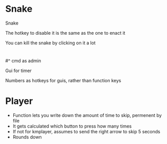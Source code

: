 ﻿# Snake
Snake

The hotkey to disable it is the same as the one to enact it

You can kill the snake by clicking on it a lot

# 

#^ cmd as admin

Gui for timer

Numbers as hotkeys for guis, rather than function keys

# Player
* Function lets you write down the amount of time to skip, permenent by file
* It gets calculated which button to press how many times
* If not for kmplayer, assumes to send the right arrow to skip 5 seconds
* Rounds down

